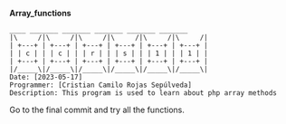 **Array_functions**

```
____ _______ _______ _______ _______ _______ 
|\     /|\     /|\     /|\     /|\     /|\     /|
| +---+ | +---+ | +---+ | +---+ | +---+ | +---+ |
| | c | | | c | | | r | | | s | | | 1 | | | 1 | |
| +---+ | +---+ | +---+ | +---+ | +---+ | +---+ |
|/_____\|/_____\|/_____\|/_____\|/_____\|/_____\|
Date: [2023-05-17]
Programmer: [Cristian Camilo Rojas Sepúlveda]
Description: This program is used to learn about php array methods
```

Go to the final commit and try all the functions.